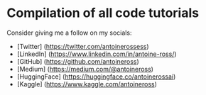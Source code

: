 # Compilation of all code tutorials
Consider giving me a follow on my socials:
- [Twitter] (https://twitter.com/antoinerossess)
- [LinkedIn] (https://www.linkedin.com/in/antoine-ross/)
- [GitHub] (https://github.com/antoineross)
- [Medium] (https://medium.com/@antoineross)
- [HuggingFace] (https://huggingface.co/antoinerossai)
- [Kaggle]  (https://www.kaggle.com/antoineross)